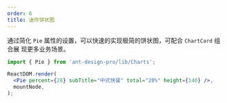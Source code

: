 ```yaml
---
order: 6
title: 迷你饼状图
---
```


通过简化 `Pie` 属性的设置，可以快速的实现极简的饼状图，可配合 `ChartCard` 组合展
现更多业务场景。

```jsx
import { Pie } from 'ant-design-pro/lib/Charts';

ReactDOM.render(
  <Pie percent={28} subTitle="中式快餐" total="28%" height={140} />,
  mountNode,
);
```
